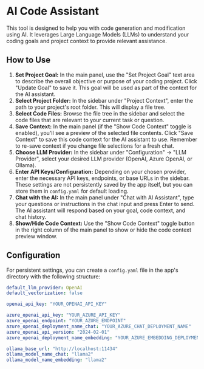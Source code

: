 # AI Code Assistant

This tool is designed to help you with code generation and modification using AI. It leverages Large Language Models (LLMs) to understand your coding goals and project context to provide relevant assistance.

## How to Use

1.  **Set Project Goal:** In the main panel, use the "Set Project Goal" text area to describe the overall objective or purpose of your coding project. Click "Update Goal" to save it. This goal will be used as part of the context for the AI assistant.
2.  **Select Project Folder:** In the sidebar under "Project Context", enter the path to your project's root folder. This will display a file tree.
3.  **Select Code Files:** Browse the file tree in the sidebar and select the code files that are relevant to your current task or question.
4.  **Save Context:** In the main panel (if the "Show Code Context" toggle is enabled), you'll see a preview of the selected file contents. Click "Save Context" to save this code context for the AI assistant to use.  Remember to re-save context if you change file selections for a fresh chat.
5.  **Choose LLM Provider:** In the sidebar under "Configuration" -> "LLM Provider", select your desired LLM provider (OpenAI, Azure OpenAI, or Ollama).
6.  **Enter API Keys/Configuration:** Depending on your chosen provider, enter the necessary API keys, endpoints, or base URLs in the sidebar. These settings are not persistently saved by the app itself, but you can store them in `config.yaml` for default loading.
7.  **Chat with the AI:** In the main panel under "Chat with AI Assistant", type your questions or instructions in the chat input and press Enter to send. The AI assistant will respond based on your goal, code context, and chat history.
8.  **Show/Hide Code Context:** Use the "Show Code Context" toggle button in the right column of the main panel to show or hide the code context preview window.

## Configuration

For persistent settings, you can create a `config.yaml` file in the app's directory with the following structure:

```yaml
default_llm_provider: OpenAI
default_vectorization: false

openai_api_key: "YOUR_OPENAI_API_KEY"

azure_openai_api_key: "YOUR_AZURE_API_KEY"
azure_openai_endpoint: "YOUR_AZURE_ENDPOINT"
azure_openai_deployment_name_chat: "YOUR_AZURE_CHAT_DEPLOYMENT_NAME"
azure_openai_api_version: "2024-02-01"
azure_openai_deployment_name_embedding: "YOUR_AZURE_EMBEDDING_DEPLOYMENT_NAME"

ollama_base_url: "http://localhost:11434"
ollama_model_name_chat: "llama2"
ollama_model_name_embedding: "llama2"